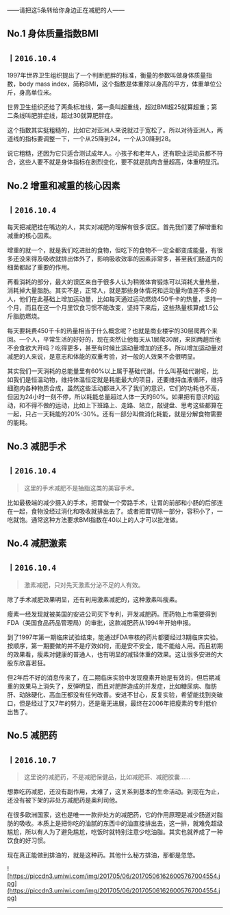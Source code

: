 ——请把这5条转给你身边正在减肥的人——

## No.1  身体质量指数BMI

## `丨2016.10.4`

1997年世界卫生组织提出了一个判断肥胖的标准，衡量的参数叫做身体质量指数，body mass index，简称BMI，这个指数是体重除以身高的平方，体重单位公斤，身高单位米。

世界卫生组织还给了两条标准线，第一条叫超重线，超过BMI超25就算超重；第二条线叫肥胖症线，超过30就算肥胖症。

这个指数其实挺粗糙的，比如它对亚洲人来说就过于宽松了。所以对待亚洲人，两道线的指标要调整一下，一个从25降到24，一个从30降到28。

说它粗糙，还因为它只适合测试成年人。小孩子和老年人，还有职业运动员都不符合，这些人要不就是身体指标在剧烈变化，要不就是肌肉含量超高，体重明显沉。

## No.2  增重和减重的核心因素

## `丨2016.10.4`

每天把减肥挂在嘴边的人，其实对减肥的理解有很多误区。首先我们要了解增重和减重的核心因素。

增重的就一个，就是我们吃进肚的食物，但吃下的食物不一定全都变成能量，有很多还没来得及吸收就排出体外了，影响吸收效率的因素非常多，甚至我们肠道内的细菌都起了重要的作用。

再看消耗的部分，最大的误区来自于很多人认为稍微体育锻炼可以消耗大量热量，消耗掉大量脂肪。其实不是，正常人，就是那些身体情况和运动量均值差不多的人，他们在此基础上增加运动量，比如每天通过运动燃烧450千卡的热量，坚持一个月，而且在这一个月里饮食习惯不能改变，坚持下来后，这些热量核算成1.5公斤脂肪燃烧。

每天要耗费450千卡的热量相当于什么概念呢？也就是商业楼宇的30层爬两个来回。一个人，平常生活的好好的，现在突然让他每天从1层爬30层，来回两趟后他不会食欲大开吗？吃得更多，甚至有时候比运动量增加的还多。所以增加运动量对减肥的人来说，是意志和体能的双重考验，对一般的人效果不会很明显。

其实我们一天消耗的总能量里有60%以上属于基础代谢。什么叫基础代谢呢，比如我们是恒温动物，维持体温恒定就是耗能最大的项目，还要维持血液循环，维持细胞内各种物质合成，虽然这些活动都进入不了我们的意识，它们的功耗也不高，但因为24小时一刻不停，所以耗能总量超过人体一天的60%。如果把有意识的运动，和不得不做的运动，比如上下班路上、走路、站立，敲键盘、思考这些都算在一起，只占一天耗能的20%-30%。还有一部分叫做消化耗能，就是分解食物需要的能耗。

## No.3  减肥手术

## `丨2016.10.4`

> 这里的手术减肥不是抽脂这类的美容手术。

比如最极端的减少摄入的手术，把胃做一个旁路手术，让胃的前部和小肠的后部连在一起，食物没经过消化和吸收就排出去了。或者把胃切除一部分，容积小了，一吃就饱。通常这种方法要求BMI指数在40以上的人才可以批准做。

## No.4  减肥激素

## `丨2016.10.4`

> 激素减肥，只对先天激素分泌不足的人有效。

除了手术减肥效果明显，还有利用激素减肥的，这种激素叫瘦素。

瘦素一经发现就被美国的安进公司买下专利，开发减肥药。而药物上市需要得到FDA（美国食品药品管理局）的审批，这款减肥药从1994年开始申报。

到了1997年第一期临床试验结束，能通过FDA审核的药片都要经过3期临床实验。按顺序，第一期要做的并不是疗效如何，而是安不安全，能不能给人用。而且初期的效果看，瘦素对健康的普通人，也有明显的减轻体重的效果。这让很多安进的大股东欣喜若狂。

但2年后不好的消息传来了，在二期临床实验中发现瘦素开始是有效的，但后期减重的效果马上消失了，反弹明显，而且对肥胖造成的并发症，比如糖尿病、脂肪肝、动脉硬化、高血压都没有任何改善。安进不甘心，反复实验，希望能找到突破口，但是经过了又7年的努力，还是毫无进展，最终在2006年把瘦素的专利低价出售了。

## No.5  减肥药

## `丨2016.10.7`

> 这里说的减肥药，不是减肥保健品，比如减肥茶、减肥胶囊……

想靠吃药减肥，还没有副作用，太难了，这关系到基本的生命活动。到现在为止，还没有被下架的非处方减肥药是奥利司他。

在很多欧洲国家，这也是唯一一款非处方的减肥药，它的作用原理是减少肠道对脂肪的吸收。本质上是把你吃的油腻的东西中的油直接排出去，这一排，就难免超级尴尬，所以有人为了避免尴尬，吃饭时就特别注意少吃油脂。其实也就养成了一种饮食的好习惯。

现在真正能做到排油的，就是这种药。其他什么秘方排油，那都是忽悠。

![https://piccdn3.umiwi.com/img/201705/06/201705061626005767004554.jpg](https://piccdn3.umiwi.com/img/201705/06/201705061626005767004554.jpg)

---
